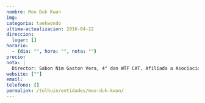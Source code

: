 ```yaml
---
nombre: Moo Duk Kwan
img: 
categoria: taekwondo
ultima-actualizacion: 2016-04-22
direccion: 
  lugar: []
horario: 
  - {dia: "", hora: "", nota: ""}
precio: 
nota: | 
  Director: Sabon Nim Gaston Vera, 4° dan WTF CAT. Afiliada a Asociación de taekwondo chacra IV (Río Grande)
website: [""]
email: 
telefono: []
permalink: /tolhuin/entidades/moo-duk-kwan/
---
```


